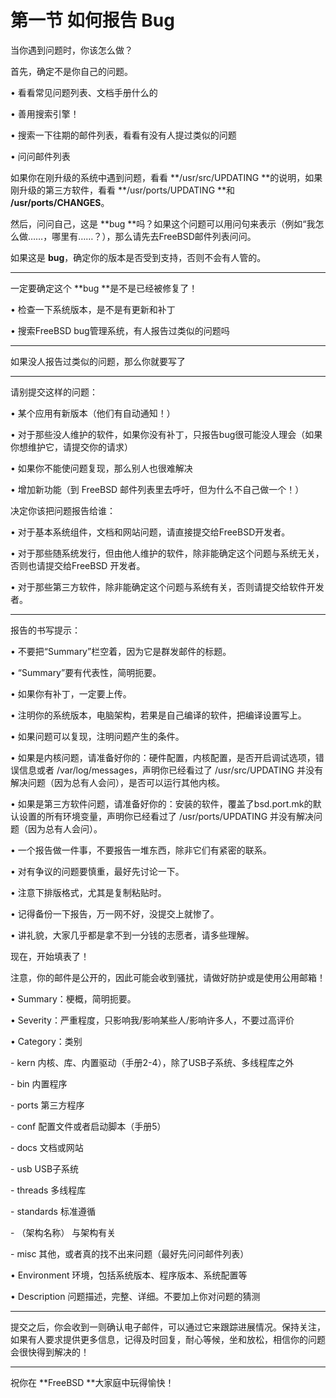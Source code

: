 # 第一节 如何报告 Bug

当你遇到问题时，你该怎么做？

&#x20;

首先，确定不是你自己的问题。

•   看看常见问题列表、文档手册什么的

•   善用搜索引擎！

•   搜索一下往期的邮件列表，看看有没有人提过类似的问题

•   问问邮件列表

&#x20;

如果你在刚升级的系统中遇到问题，看看 **/usr/src/UPDATING **的说明，如果刚升级的第三方软件，看看 **/usr/ports/UPDATING **和 **/usr/ports/CHANGES**。

&#x20;

然后，问问自己，这是 **bug **吗？如果这个问题可以用问句来表示（例如“我怎么做……，哪里有……？），那么请先去FreeBSD邮件列表问问。

&#x20;

如果这是 **bug**，确定你的版本是否受到支持，否则不会有人管的。

** **

一定要确定这个 **bug **是不是已经被修复了！

•   检查一下系统版本，是不是有更新和补丁

•   搜索FreeBSD bug管理系统，有人报告过类似的问题吗

** **

如果没人报告过类似的问题，那么你就要写了

** **

请别提交这样的问题：

•   某个应用有新版本（他们有自动通知！）

•   对于那些没人维护的软件，如果你没有补丁，只报告bug很可能没人理会（如果你想维护它，请提交你的请求）

•   如果你不能使问题复现，那么别人也很难解决

•   增加新功能（到 FreeBSD 邮件列表里去呼吁，但为什么不自己做一个！）

&#x20;

决定你该把问题报告给谁：

•   对于基本系统组件，文档和网站问题，请直接提交给FreeBSD开发者。

•   对于那些随系统发行，但由他人维护的软件，除非能确定这个问题与系统无关，否则也请提交给FreeBSD 开发者。

•   对于那些第三方软件，除非能确定这个问题与系统有关，否则请提交给软件开发者。

** **

报告的书写提示：

•   不要把“Summary”栏空着，因为它是群发邮件的标题。

•   “Summary”要有代表性，简明扼要。

•   如果你有补丁，一定要上传。

•   注明你的系统版本，电脑架构，若果是自己编译的软件，把编译设置写上。

•   如果问题可以复现，注明问题产生的条件。

•   如果是内核问题，请准备好你的：硬件配置，内核配置，是否开启调试选项，错误信息或者 /var/log/messages，声明你已经看过了 /usr/src/UPDATING 并没有解决问题（因为总有人会问），是否可以运行其他内核。

•   如果是第三方软件问题，请准备好你的：安装的软件，覆盖了bsd.port.mk的默认设置的所有环境变量，声明你已经看过了 /usr/ports/UPDATING 并没有解决问题（因为总有人会问）。

•   一个报告做一件事，不要报告一堆东西，除非它们有紧密的联系。

•   对有争议的问题要慎重，最好先讨论一下。

•   注意下排版格式，尤其是复制粘贴时。

•   记得备份一下报告，万一网不好，没提交上就惨了。

•   讲礼貌，大家几乎都是拿不到一分钱的志愿者，请多些理解。

&#x20;

现在，开始填表了！

注意，你的邮件是公开的，因此可能会收到骚扰，请做好防护或是使用公用邮箱！

•   Summary：梗概，简明扼要。

•   Severity：严重程度，只影响我/影响某些人/影响许多人，不要过高评价

•   Category：类别

\-    kern 内核、库、内置驱动（手册2-4），除了USB子系统、多线程库之外

\-    bin 内置程序

\-    ports 第三方程序

\-    conf 配置文件或者启动脚本（手册5）

\-    docs 文档或网站

\-    usb USB子系统

\-    threads 多线程库

\-    standards 标准遵循

\-    （架构名称） 与架构有关

\-    misc 其他，或者真的找不出来问题（最好先问问邮件列表）

•   Environment 环境，包括系统版本、程序版本、系统配置等

•   Description 问题描述，完整、详细。不要加上你对问题的猜测

** **

提交之后，你会收到一则确认电子邮件，可以通过它来跟踪进展情况。保持关注，如果有人要求提供更多信息，记得及时回复，耐心等候，坐和放松，相信你的问题会很快得到解决的！

** **

祝你在 **FreeBSD **大家庭中玩得愉快！
